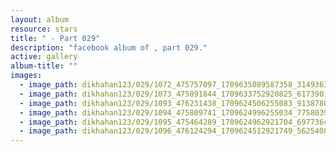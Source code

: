 ```yaml
---
layout: album
resource: stars
title: " - Part 029"
description: "facebook album of , part 029."
active: gallery
album-title: ""
images:
  - image_path: dikhahan123/029/1072_475757097_1709635089587358_3149363573644607271_n.jpg
  - image_path: dikhahan123/029/1073_475891844_1709633752920825_6173901638219711058_n.jpg
  - image_path: dikhahan123/029/1093_476231438_1709624506255083_9138780654952777641_n.jpg
  - image_path: dikhahan123/029/1094_475809741_1709624996255034_7758039539907272738_n.jpg
  - image_path: dikhahan123/029/1095_475464289_1709624962921704_6977364609089327245_n.jpg
  - image_path: dikhahan123/029/1096_476124294_1709624512921749_5625408989982727425_n.jpg
---
```

